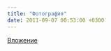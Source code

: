 ```yaml
---
title: "Фотография"
date: 2011-09-07 00:53:00 +0300
---
```



[Вложение](https://vk.com/photo41076938_266941095)
